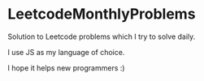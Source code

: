 # LeetcodeMonthlyProblems

Solution to Leetcode problems which I try to solve daily.

I use JS as my language of choice. 

I hope it helps new programmers :)
